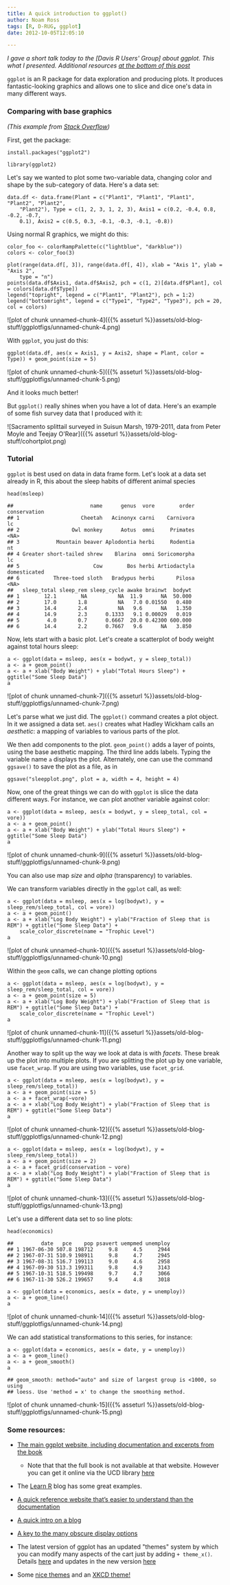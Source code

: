 ```yaml
---
title: A quick introduction to ggplot()
author: Noam Ross
tags: [R, D-RUG, ggplot]
date: 2012-10-05T12:05:10

---
```



*I gave a short talk today to the [Davis R Users' Group] about ggplot.
This what I presented. Additional resources [at the bottom of this
post](#some-resources)*

`ggplot` is an R package for data exploration and producing plots. It
produces fantastic-looking graphics and allows one to slice and dice
one's data in many different ways.

### Comparing with base graphics

*(This example from [Stack
Overflow](http://stackoverflow.com/questions/11679019/recreating-a-ggplot2-geom-point-using-base-graphics))*

First, get the package:

~~~~ {.r}
install.packages("ggplot2")
~~~~

~~~~ {.r}
library(ggplot2)
~~~~

Let's say we wanted to plot some two-variable data, changing color and
shape by the sub-category of data. Here's a data set:

~~~~ {.r}
data.df <- data.frame(Plant = c("Plant1", "Plant1", "Plant1", "Plant2", "Plant2",
    "Plant2"), Type = c(1, 2, 3, 1, 2, 3), Axis1 = c(0.2, -0.4, 0.8, -0.2, -0.7,
    0.1), Axis2 = c(0.5, 0.3, -0.1, -0.3, -0.1, -0.8))
~~~~

Using normal R graphics, we might do this:

~~~~ {.r}
color_foo <- colorRampPalette(c("lightblue", "darkblue"))
colors <- color_foo(3)

plot(range(data.df[, 3]), range(data.df[, 4]), xlab = "Axis 1", ylab = "Axis 2",
    type = "n")
points(data.df$Axis1, data.df$Axis2, pch = c(1, 2)[data.df$Plant], col = colors[data.df$Type])
legend("topright", legend = c("Plant1", "Plant2"), pch = 1:2)
legend("bottomright", legend = c("Type1", "Type2", "Type3"), pch = 20, col = colors)
~~~~

![plot of chunk
unnamed-chunk-4]({{% asseturl %}}assets/old-blog-stuff/ggplotfigs/unnamed-chunk-4.png)

With `ggplot`, you just do this:

~~~~ {.r}
ggplot(data.df, aes(x = Axis1, y = Axis2, shape = Plant, color = Type)) + geom_point(size = 5)
~~~~

![plot of chunk
unnamed-chunk-5]({{% asseturl %}}assets/old-blog-stuff/ggplotfigs/unnamed-chunk-5.png)

And it looks much better!

But `ggplot()` really shines when you have a lot of data. Here's an
example of some fish survey data that I produced with it:

![Sacramento splittail surveyed in Suisun Marsh, 1979-2011, data from
Peter Moyle and Teejay
O'Rear]({{% asseturl %}}assets/old-blog-stuff/cohortplot.png)

### Tutorial

`ggplot` is best used on data in data frame form. Let's look at a data
set already in R, this about the sleep habits of different animal
species

~~~~ {.r}
head(msleep)
~~~~

    ##                         name      genus  vore        order conservation
    ## 1                    Cheetah   Acinonyx carni    Carnivora           lc
    ## 2                 Owl monkey      Aotus  omni     Primates         <NA>
    ## 3            Mountain beaver Aplodontia herbi     Rodentia           nt
    ## 4 Greater short-tailed shrew    Blarina  omni Soricomorpha           lc
    ## 5                        Cow        Bos herbi Artiodactyla domesticated
    ## 6           Three-toed sloth   Bradypus herbi       Pilosa         <NA>
    ##   sleep_total sleep_rem sleep_cycle awake brainwt  bodywt
    ## 1        12.1        NA          NA  11.9      NA  50.000
    ## 2        17.0       1.8          NA   7.0 0.01550   0.480
    ## 3        14.4       2.4          NA   9.6      NA   1.350
    ## 4        14.9       2.3      0.1333   9.1 0.00029   0.019
    ## 5         4.0       0.7      0.6667  20.0 0.42300 600.000
    ## 6        14.4       2.2      0.7667   9.6      NA   3.850

Now, lets start with a basic plot. Let's create a scatterplot of body
weight against total hours sleep:

~~~~ {.r}
a <- ggplot(data = msleep, aes(x = bodywt, y = sleep_total))
a <- a + geom_point()
a <- a + xlab("Body Weight") + ylab("Total Hours Sleep") + ggtitle("Some Sleep Data")
a
~~~~

![plot of chunk
unnamed-chunk-7]({{% asseturl %}}assets/old-blog-stuff/ggplotfigs/unnamed-chunk-7.png)

Let's parse what we just did. The `ggplot()` command creates a plot
object. In it we assigned a data set. `aes()` creates what Hadley
Wickham calls an *aesthetic*: a mapping of variables to various parts of
the plot.

We then add components to the plot. `geom_point()` adds a layer of
points, using the base aesthetic mapping. The third line adds labels.
Typing the variable name `a` displays the plot. Alternately, one can use
the command `ggsave()` to save the plot as a file, as in

~~~~ {.r}
ggsave("sleepplot.png", plot = a, width = 4, height = 4)
~~~~

Now, one of the great things we can do with `ggplot` is slice the data
different ways. For instance, we can plot another variable against
color:

~~~~ {.r}
a <- ggplot(data = msleep, aes(x = bodywt, y = sleep_total, col = vore))
a <- a + geom_point()
a <- a + xlab("Body Weight") + ylab("Total Hours Sleep") + ggtitle("Some Sleep Data")
a
~~~~

![plot of chunk
unnamed-chunk-9]({{% asseturl %}}assets/old-blog-stuff/ggplotfigs/unnamed-chunk-9.png)

You can also use map *size* and *alpha* (transparency) to variables.

We can transform variables directly in the `ggplot` call, as well:

~~~~ {.r}
a <- ggplot(data = msleep, aes(x = log(bodywt), y = sleep_rem/sleep_total, col = vore))
a <- a + geom_point()
a <- a + xlab("Log Body Weight") + ylab("Fraction of Sleep that is REM") + ggtitle("Some Sleep Data") +
    scale_color_discrete(name = "Trophic Level")
a
~~~~

![plot of chunk
unnamed-chunk-10]({{% asseturl %}}assets/old-blog-stuff/ggplotfigs/unnamed-chunk-10.png)

Within the `geom` calls, we can change plotting options

~~~~ {.r}
a <- ggplot(data = msleep, aes(x = log(bodywt), y = sleep_rem/sleep_total, col = vore))
a <- a + geom_point(size = 5)
a <- a + xlab("Log Body Weight") + ylab("Fraction of Sleep that is REM") + ggtitle("Some Sleep Data") +
    scale_color_discrete(name = "Trophic Level")
a
~~~~

![plot of chunk
unnamed-chunk-11]({{% asseturl %}}assets/old-blog-stuff/ggplotfigs/unnamed-chunk-11.png)

Another way to split up the way we look at data is with *facets*. These
break up the plot into multiple plots. If you are splitting the plot up
by one variable, use `facet_wrap`. If you are using two variables, use
`facet_grid`.

~~~~ {.r}
a <- ggplot(data = msleep, aes(x = log(bodywt), y = sleep_rem/sleep_total))
a <- a + geom_point(size = 5)
a <- a + facet_wrap(~vore)
a <- a + xlab("Log Body Weight") + ylab("Fraction of Sleep that is REM") + ggtitle("Some Sleep Data")
a
~~~~

![plot of chunk
unnamed-chunk-12]({{% asseturl %}}assets/old-blog-stuff/ggplotfigs/unnamed-chunk-12.png)

~~~~ {.r}
a <- ggplot(data = msleep, aes(x = log(bodywt), y = sleep_rem/sleep_total))
a <- a + geom_point(size = 2)
a <- a + facet_grid(conservation ~ vore)
a <- a + xlab("Log Body Weight") + ylab("Fraction of Sleep that is REM") + ggtitle("Some Sleep Data")
a
~~~~

![plot of chunk
unnamed-chunk-13]({{% asseturl %}}assets/old-blog-stuff/ggplotfigs/unnamed-chunk-13.png)

Let's use a different data set to so line plots:

~~~~ {.r}
head(economics)
~~~~

    ##         date   pce    pop psavert uempmed unemploy
    ## 1 1967-06-30 507.8 198712     9.8     4.5     2944
    ## 2 1967-07-31 510.9 198911     9.8     4.7     2945
    ## 3 1967-08-31 516.7 199113     9.0     4.6     2958
    ## 4 1967-09-30 513.3 199311     9.8     4.9     3143
    ## 5 1967-10-31 518.5 199498     9.7     4.7     3066
    ## 6 1967-11-30 526.2 199657     9.4     4.8     3018

~~~~ {.r}
a <- ggplot(data = economics, aes(x = date, y = unemploy))
a <- a + geom_line()
a
~~~~

![plot of chunk
unnamed-chunk-14]({{% asseturl %}}assets/old-blog-stuff/ggplotfigs/unnamed-chunk-14.png)

We can add statistical transformations to this series, for instance:

~~~~ {.r}
a <- ggplot(data = economics, aes(x = date, y = unemploy))
a <- a + geom_line()
a <- a + geom_smooth()
a
~~~~

    ## geom_smooth: method="auto" and size of largest group is <1000, so using
    ## loess. Use 'method = x' to change the smoothing method.

![plot of chunk
unnamed-chunk-15]({{% asseturl %}}assets/old-blog-stuff/ggplotfigs/unnamed-chunk-15.png)

### Some resources:

-   [The main ggplot website, including documentation and excerpts from
    the book](http://ggplot2.org/)
    -   Note that that the full book is not available at that website.
        However you can get it online via the UCD library
        [here](http://dx.doi.org/10.1007/978-0-387-98141-3)

-   The [Learn R](http://learnr.wordpress.com/) blog has some great
    examples.
-   [A quick reference website that’s easier to understand than the
    documentation](http://sape.inf.usi.ch/quick-reference/ggplot2)
-   [A quick intro on a
    blog](http://blog.echen.me/2012/01/17/quick-introduction-to-ggplot2/)
-   [A key to the many obscure display
    options](https://github.com/hadley/ggplot2/wiki/-opts()-List)
-   The latest version of ggplot has an updated "themes" system by which
    you can modify many aspects of the cart just by adding
    `+ theme_x()`. Details
    [here](http://sape.inf.usi.ch/quick-reference/ggplot2/themes) and
    updates in the new version
    [here](https://github.com/wch/ggplot2/wiki/New-theme-system)
-   Some [nice themes](https://github.com/jrnold/ggthemes) and an [XKCD
    theme!](http://stackoverflow.com/questions/12675147/how-can-we-make-xkcd-style-graphs-in-r)

